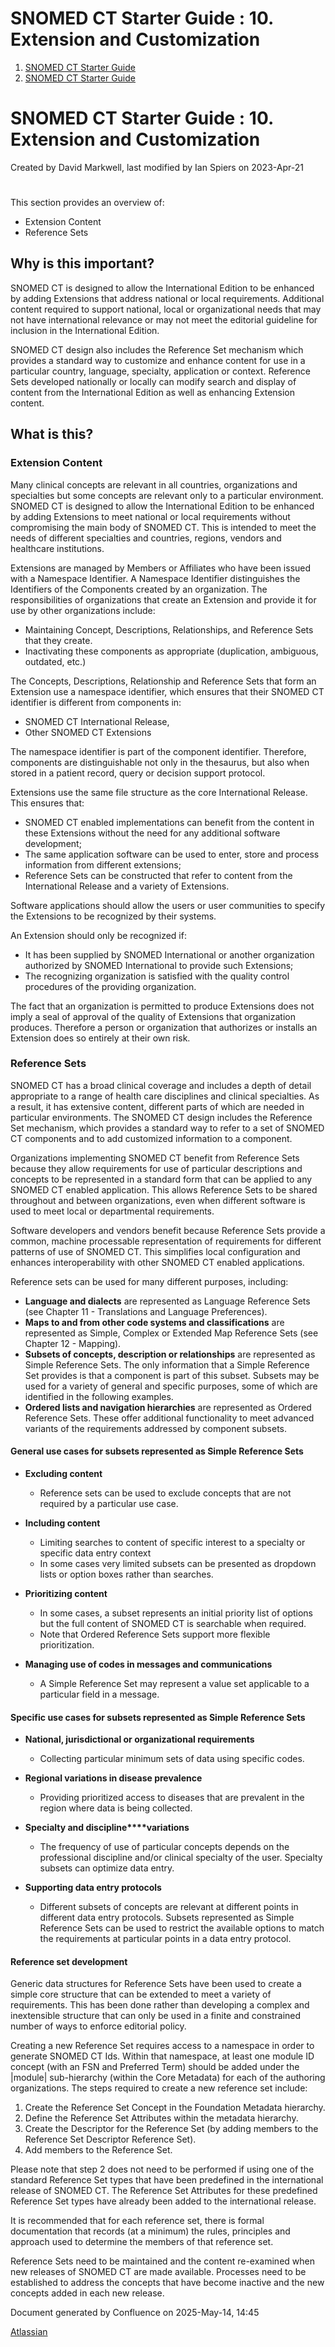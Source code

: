 # SNOMED CT Starter Guide : 10. Extension and Customization

  1. [SNOMED CT Starter Guide](index.html)
  2. [SNOMED CT Starter Guide](SNOMED-CT-Starter-Guide_26837109.html)



#  SNOMED CT Starter Guide : 10. Extension and Customization 

Created by  David Markwell, last modified by  Ian Spiers on 2023-Apr-21 

# 

This section provides an overview of:

  * Extension Content
  * Reference Sets



## Why is this important?

SNOMED CT is designed to allow the International Edition to be enhanced by adding Extensions that address national or local requirements. Additional content required to support national, local or organizational needs that may not have international relevance or may not meet the editorial guideline for inclusion in the International Edition.

SNOMED CT design also includes the Reference Set mechanism which provides a standard way to customize and enhance content for use in a particular country, language, specialty, application or context. Reference Sets developed nationally or locally can modify search and display of content from the International Edition as well as enhancing Extension content.

## What is this?

### Extension Content

Many clinical concepts are relevant in all countries, organizations and specialties but some concepts are relevant only to a particular environment. SNOMED CT is designed to allow the International Edition to be enhanced by adding Extensions to meet national or local requirements without compromising the main body of SNOMED CT. This is intended to meet the needs of different specialties and countries, regions, vendors and healthcare institutions.

Extensions are managed by Members or Affiliates who have been issued with a Namespace Identifier. A Namespace Identifier distinguishes the Identifiers of the Components created by an organization. The responsibilities of organizations that create an Extension and provide it for use by other organizations include:

  * Maintaining Concept, Descriptions, Relationships, and Reference Sets that they create.
  * Inactivating these components as appropriate (duplication, ambiguous, outdated, etc.)



The Concepts, Descriptions, Relationship and Reference Sets that form an Extension use a namespace identifier, which ensures that their SNOMED CT identifier is different from components in:

  * SNOMED CT International Release,
  * Other SNOMED CT Extensions



The namespace identifier is part of the component identifier. Therefore, components are distinguishable not only in the thesaurus, but also when stored in a patient record, query or decision support protocol.

Extensions use the same file structure as the core International Release. This ensures that:

  * SNOMED CT enabled implementations can benefit from the content in these Extensions without the need for any additional software development;
  * The same application software can be used to enter, store and process information from different extensions;
  * Reference Sets can be constructed that refer to content from the International Release and a variety of Extensions.



Software applications should allow the users or user communities to specify the Extensions to be recognized by their systems.

An Extension should only be recognized if:

  * It has been supplied by SNOMED International or another organization authorized by SNOMED International to provide such Extensions;
  * The recognizing organization is satisfied with the quality control procedures of the providing organization.



The fact that an organization is permitted to produce Extensions does not imply a seal of approval of the quality of Extensions that organization produces. Therefore a person or organization that authorizes or installs an Extension does so entirely at their own risk.

### Reference Sets

SNOMED CT has a broad clinical coverage and includes a depth of detail appropriate to a range of health care disciplines and clinical specialties. As a result, it has extensive content, different parts of which are needed in particular environments. The SNOMED CT design includes the Reference Set mechanism, which provides a standard way to refer to a set of SNOMED CT components and to add customized information to a component.

Organizations implementing SNOMED CT benefit from Reference Sets because they allow requirements for use of particular descriptions and concepts to be represented in a standard form that can be applied to any SNOMED CT enabled application. This allows Reference Sets to be shared throughout and between organizations, even when different software is used to meet local or departmental requirements.

Software developers and vendors benefit because Reference Sets provide a common, machine processable representation of requirements for different patterns of use of SNOMED CT. This simplifies local configuration and enhances interoperability with other SNOMED CT enabled applications.

Reference sets can be used for many different purposes, including:

  * **Language and dialects** are represented as Language Reference Sets (see Chapter 11 - Translations and Language Preferences).
  * **Maps to and from other code systems and classifications** are represented as Simple, Complex or Extended Map Reference Sets (see Chapter 12 - Mapping).
  * **Subsets of concepts, description or relationships** are represented as Simple Reference Sets. The only information that a Simple Reference Set provides is that a component is part of this subset. Subsets may be used for a variety of general and specific purposes, some of which are identified in the following examples.
  * **Ordered lists and navigation hierarchies** are represented as Ordered Reference Sets. These offer additional functionality to meet advanced variants of the requirements addressed by component subsets.



#### General use cases for subsets represented as Simple Reference Sets

  * **Excluding content**  

    * Reference sets can be used to exclude concepts that are not required by a particular use case.
  * **Including content**  

    * Limiting searches to content of specific interest to a specialty or specific data entry context
    * In some cases very limited subsets can be presented as dropdown lists or option boxes rather than searches.
  * **Prioritizing content**  

    * In some cases, a subset represents an initial priority list of options but the full content of SNOMED CT is searchable when required.
    * Note that Ordered Reference Sets support more flexible prioritization.
  * **Managing use of codes in messages and communications**
    * A Simple Reference Set may represent a value set applicable to a particular field in a message.



#### Specific use cases for subsets represented as Simple Reference Sets

  * **National, jurisdictional or organizational requirements**  

    * Collecting particular minimum sets of data using specific codes.
  * **Regional variations in disease prevalence**  

    * Providing prioritized access to diseases that are prevalent in the region where data is being collected.
  * **Specialty and discipline****variations**  

    * The frequency of use of particular concepts depends on the professional discipline and/or clinical specialty of the user. Specialty subsets can optimize data entry.
  * **Supporting data entry protocols**  

    * Different subsets of concepts are relevant at different points in different data entry protocols. Subsets represented as Simple Reference Sets can be used to restrict the available options to match the requirements at particular points in a data entry protocol.  




#### Reference set development

Generic data structures for Reference Sets have been used to create a simple core structure that can be extended to meet a variety of requirements. This has been done rather than developing a complex and inextensible structure that can only be used in a finite and constrained number of ways to enforce editorial policy.

Creating a new Reference Set requires access to a namespace in order to generate SNOMED CT Ids. Within that namespace, at least one module ID concept (with an FSN and Preferred Term) should be added under the |module| sub-hierarchy (within the Core Metadata) for each of the authoring organizations. The steps required to create a new reference set include:

  1. Create the Reference Set Concept in the Foundation Metadata hierarchy.
  2. Define the Reference Set Attributes within the metadata hierarchy.
  3. Create the Descriptor for the Reference Set (by adding members to the Reference Set Descriptor Reference Set).
  4. Add members to the Reference Set.



Please note that step 2 does not need to be performed if using one of the standard Reference Set types that have been predefined in the international release of SNOMED CT. The Reference Set Attributes for these predefined Reference Set types have already been added to the international release.

It is recommended that for each reference set, there is formal documentation that records (at a minimum) the rules, principles and approach used to determine the members of that reference set.

Reference Sets need to be maintained and the content re-examined when new releases of SNOMED CT are made available. Processes need to be established to address the concepts that have become inactive and the new concepts added in each new release.

Document generated by Confluence on 2025-May-14, 14:45

[Atlassian](https://www.atlassian.com/)
